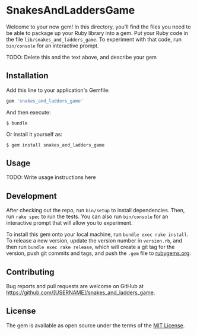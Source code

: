# SnakesAndLaddersGame

Welcome to your new gem! In this directory, you'll find the files you need to be able to package up your Ruby library into a gem. Put your Ruby code in the file `lib/snakes_and_ladders_game`. To experiment with that code, run `bin/console` for an interactive prompt.

TODO: Delete this and the text above, and describe your gem

## Installation

Add this line to your application's Gemfile:

```ruby
gem 'snakes_and_ladders_game'
```

And then execute:

    $ bundle

Or install it yourself as:

    $ gem install snakes_and_ladders_game

## Usage

TODO: Write usage instructions here

## Development

After checking out the repo, run `bin/setup` to install dependencies. Then, run `rake spec` to run the tests. You can also run `bin/console` for an interactive prompt that will allow you to experiment.

To install this gem onto your local machine, run `bundle exec rake install`. To release a new version, update the version number in `version.rb`, and then run `bundle exec rake release`, which will create a git tag for the version, push git commits and tags, and push the `.gem` file to [rubygems.org](https://rubygems.org).

## Contributing

Bug reports and pull requests are welcome on GitHub at https://github.com/[USERNAME]/snakes_and_ladders_game.


## License

The gem is available as open source under the terms of the [MIT License](http://opensource.org/licenses/MIT).

